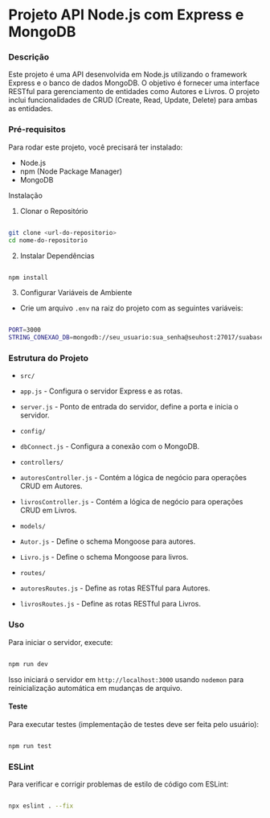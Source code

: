 # Projeto API Node.js com Express e MongoDB

### Descrição

Este projeto é uma API desenvolvida em Node.js utilizando o framework Express e o banco de dados MongoDB. O objetivo é fornecer uma interface RESTful para gerenciamento de entidades como Autores e Livros. O projeto inclui funcionalidades de CRUD (Create, Read, Update, Delete) para ambas as entidades.

### Pré-requisitos

Para rodar este projeto, você precisará ter instalado:

- Node.js
- npm (Node Package Manager)
- MongoDB

Instalação

1. Clonar o Repositório

```bash

git clone <url-do-repositorio>
cd nome-do-repositorio

```

2. Instalar Dependências

```bash

npm install

```

3. Configurar Variáveis de Ambiente

- Crie um arquivo `.env` na raiz do projeto com as seguintes variáveis:

```bash

PORT=3000
STRING_CONEXAO_DB=mongodb://seu_usuario:sua_senha@seuhost:27017/suabase

```
### Estrutura do Projeto

- `src/`

- `app.js` - Configura o servidor Express e as rotas.

- `server.js` - Ponto de entrada do servidor, define a porta e inicia o servidor.

- `config/`

- `dbConnect.js` - Configura a conexão com o MongoDB.

- `controllers/`

- `autoresController.js` - Contém a lógica de negócio para operações CRUD em Autores.

- `livrosController.js` - Contém a lógica de negócio para operações CRUD em Livros.

- `models/`

- `Autor.js` - Define o schema Mongoose para autores.

- `Livro.js` - Define o schema Mongoose para livros.

- `routes/`

- `autoresRoutes.js` - Define as rotas RESTful para Autores.

- `livrosRoutes.js` - Define as rotas RESTful para Livros.

### Uso

Para iniciar o servidor, execute:

```bash

npm run dev

```

Isso iniciará o servidor em `http://localhost:3000` usando `nodemon` para reinicialização automática em mudanças de arquivo.

#### Teste

Para executar testes (implementação de testes deve ser feita pelo usuário):

```bash

npm run test

```

### ESLint

Para verificar e corrigir problemas de estilo de código com ESLint:

```bash

npx eslint . --fix

```

#